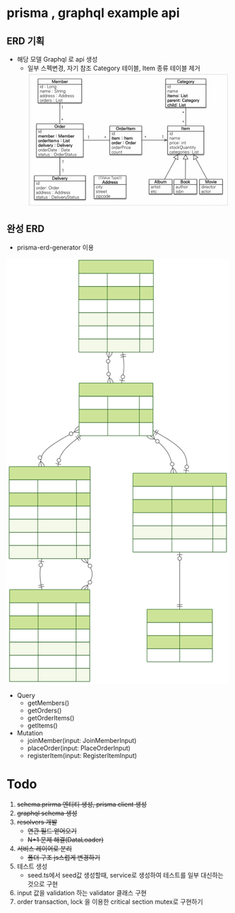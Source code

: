 
# prisma , graphql example api

## ERD 기획
- 해당 모델 Graphql 로 api 생성
    - 일부 스펙변경, 자기 참조 Category 테이블, Item 종류 테이블 제거
![model1](images/model.webp)

## 완성 ERD

- prisma-erd-generator 이용

![model2](prisma/erd/ERD.svg)

- Query
    - getMembers()
    - getOrders()
    - getOrderItems()
    - getItems()
- Mutation
    - joinMember(input: JoinMemberInput)
    - placeOrder(input: PlaceOrderInput)
    - registerItem(input: RegisterItemInput)



# Todo

1. ~~schema.prirma 엔티티 생성, prisma client 생성~~
2. ~~graphql schema 생성~~
3. ~~resolvers 개발~~
    - ~~연관 필드 얻어오기~~
    - ~~N+1 문제 해결(DataLoader)~~
4. ~~서비스 레이어로 분리~~
    - ~~폴더 구조 js스럽게 변경하기~~
5. 테스트 생성
    - seed.ts에서 seed값 생성할때, service로 생성하여 테스트를 일부 대신하는 것으로 구현
6. input 값을 validation 하는 validator 클래스 구현
7. order transaction, lock 을 이용한 critical section mutex로 구현하기
